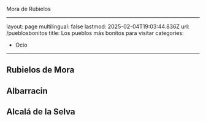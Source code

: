 Mora de Rubielos


---
layout: page
multilingual: false
lastmod: 2025-02-04T19:03:44.836Z
url: /pueblosbonitos
title: Los pueblos más bonitos para visitar
categories:
  - Ocio
---

## Rubielos de Mora

## Albarracin

## Alcalá de la Selva
